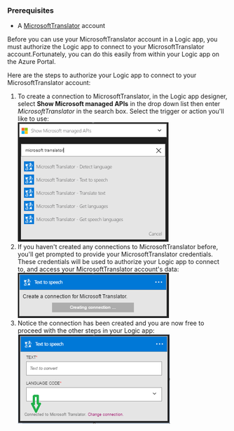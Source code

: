 ### Prerequisites

- A [MicrosoftTranslator](https://www.microsoft.com/translator) account  


Before you can use your MicrosoftTranslator account in a Logic app, you must authorize the Logic app to connect to your MicrosoftTranslator account.Fortunately, you can do this easily from within your Logic app on the Azure Portal.  

Here are the steps to authorize your Logic app to connect to your MicrosoftTranslator account:  
1. To create a connection to MicrosoftTranslator, in the Logic app designer, select **Show Microsoft managed APIs** in the drop down list then enter *MicrosoftTranslator* in the search box. Select the trigger or action you'll like to use:  
![MicrosoftTranslator connection creation step](./media/connectors-create-api-microsofttranslator/microsofttranslator-1.png)  
2. If you haven't created any connections to MicrosoftTranslator before, you'll get prompted to provide your MicrosoftTranslator credentials. These credentials will be used to authorize your Logic app to connect to, and access your MicrosoftTranslator account's data:  
![MicrosoftTranslator connection creation step](./media/connectors-create-api-microsofttranslator/microsofttranslator-2.png)  
3. Notice the connection has been created and you are now free to proceed with the other steps in your Logic app:  
 ![MicrosoftTranslator connection creation step](./media/connectors-create-api-microsofttranslator/microsofttranslator-3.png)  
